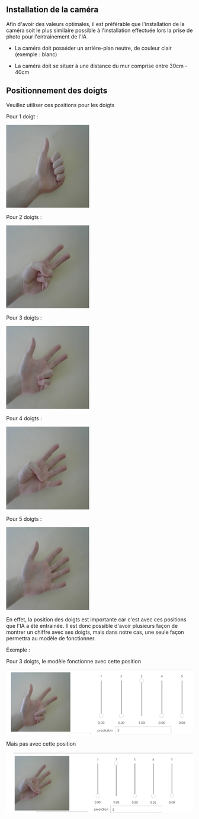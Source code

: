 ## Installation de la caméra

Afin d'avoir des valeurs optimales, il est préférable que l'installation de la caméra soit le plus similaire possible à l'installation effectuée lors la prise de photo pour l'entrainement de l'IA

- La caméra doit posséder un arrière-plan neutre, de couleur clair (exemple : blanc)

- La caméra doit se situer à une distance du mur comprise entre 30cm - 40cm

## Positionnement des doigts

Veuillez utiliser ces positions pour les doigts

Pour 1 doigt :

![](https://github.com/Poblit0/Finger-AI-Recognition/blob/main/Consignes%20d'utilisation/Exemples/1.jpg)

Pour 2 doigts :

![](https://github.com/Poblit0/Finger-AI-Recognition/blob/main/Consignes%20d'utilisation/Exemples/2.jpg)

Pour 3 doigts :

![](https://github.com/Poblit0/Finger-AI-Recognition/blob/main/Consignes%20d'utilisation/Exemples/3.jpg)

Pour 4 doigts :

![](https://github.com/Poblit0/Finger-AI-Recognition/blob/main/Consignes%20d'utilisation/Exemples/4.jpg)

Pour 5 doigts :

![](https://github.com/Poblit0/Finger-AI-Recognition/blob/main/Consignes%20d'utilisation/Exemples/5.jpg)

En effet, la position des doigts est importante car c'est avec ces positions que l'IA a été entrainée. Il est donc possible d'avoir plusieurs façon de montrer un chiffre avec ses doigts, mais dans notre cas, une seule façon permettra au modèle de fonctionner.

Exemple :

Pour 3 doigts, le modèle fonctionne avec cette position

![](https://github.com/Poblit0/Finger-AI-Recognition/blob/main/Consignes%20d'utilisation/Exemples/3%20Bon.png)

Mais pas avec cette position

![](https://github.com/Poblit0/Finger-AI-Recognition/blob/main/Consignes%20d'utilisation/Exemples/3%20Pas%20bon.png)
